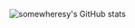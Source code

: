 ![somewheresy's GitHub stats](https://github-readme-stats.vercel.app/api?username=somewheresy&show_icons=true)

